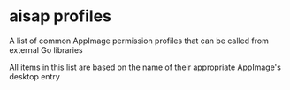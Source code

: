 # aisap profiles
A list of common AppImage permission profiles that can be called from external Go libraries

All items in this list are based on the name of their appropriate AppImage's desktop entry

<!-- This table is now autogenerated because I'm fucking lazy and don't want to sort these by hand. Probably for the best anyway -->
<!--

commenting out until I can fix the table generator to work with profile aliases

## Currently supported applications (47):
|No sandbox|Level 1|Level 2|Level 3|
|-|-|-|-|
|balenaetcher|apk editor studio|badlion client|aranym jit|
|minecraft|freecad conda|blender|aranym mmu|
||gnu image manipulation program|deemix-gui|linedancer|
||onlyoffice desktop editors|desmume|minetest|
||photogimp|dolphin emulator|python3.10.1|
||runelite|dust3d||
||sengi|endless sky||
||station|firefox||
||subsurface|firefox beta||
|||firefox nightly||
|||fontforge||
|||geometrize||
|||inkscape||
|||joplin||
|||krita||
|||leocad||
|||librewolf||
|||liteide||
|||mgba||
|||microsoft edge||
|||mypaint||
|||pixsrt||
|||powder toy||
|||ppsspp||
|||signal||
|||smallbasic||
|||supertux 2||
|||supertuxkart||
|||texstudio||
|||visual studio code||
|||yuzu||
-->
